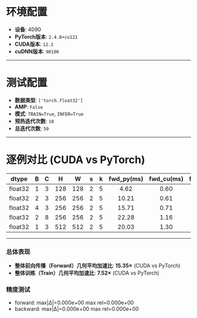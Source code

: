 # 环境配置

- **设备**: 4090
- **PyTorch版本**: `2.4.0+cu121`
- **CUDA版本**: `12.1`
- **cuDNN版本**: `90100`

---

# 测试配置

- **数据类型**: `['torch.float32']`
- **AMP**: `False`
- **模式**: `TRAIN=True`, `INFER=True`
- **预热迭代次数**: `10`
- **总迭代次数**: `50`

---

# 逐例对比 (CUDA vs PyTorch)

|  dtype  | B | C |  H  |  W  | s | k | fwd_py(ms) | fwd_cu(ms) | fwd_Gpix/s(py) | fwd_Gpix/s(cu) | fwd_speedup | bwd_py(ms) | bwd_cu(ms) | bwd_Gpix/s(py) | bwd_Gpix/s(cu) | bwd_speedup |
| :-----: | :-: | :-: | :-: | :-: | :-: | :-: | :--------: | :--------: | :------------: | :------------: | :---------: | :--------: | :--------: | :------------: | :------------: | :---------: |
| float32 | 1 | 3 | 128 | 128 | 2 | 5 |    4.62    |    0.60    |     0.014     |     0.110     |   7.73×   |   17.57   |    2.29    |     0.004     |     0.029     |   7.68×   |
| float32 | 2 | 3 | 256 | 256 | 2 | 5 |   10.21   |    0.61    |     0.051     |     0.863     |   16.81×   |   19.87   |    2.73    |     0.026     |     0.192     |   7.27×   |
| float32 | 4 | 3 | 256 | 256 | 2 | 5 |   15.71   |    0.71    |     0.067     |     1.476     |   22.12×   |   24.21   |    3.58    |     0.043     |     0.293     |   6.77×   |
| float32 | 2 | 8 | 256 | 256 | 2 | 5 |   22.28   |    1.16    |     0.024     |     0.454     |   19.27×   |   31.86   |    4.14    |     0.016     |     0.127     |   7.70×   |
| float32 | 1 | 3 | 512 | 512 | 2 | 5 |   20.03   |    1.30    |     0.052     |     0.806     |   15.41×   |   32.28   |    3.90    |     0.032     |     0.269     |   8.27×   |

---

### 总体表现

- **整体前向传播（Forward）几何平均加速比**: **15.35×** (CUDA vs PyTorch)
- **整体训练（Train）几何平均加速比**: **7.52×** (CUDA vs PyTorch)

### 精度测试

- forward:  max|Δ|=0.000e+00   max rel=0.000e+00
- backward: max|Δ|=0.000e+00  max rel=0.000e+00
